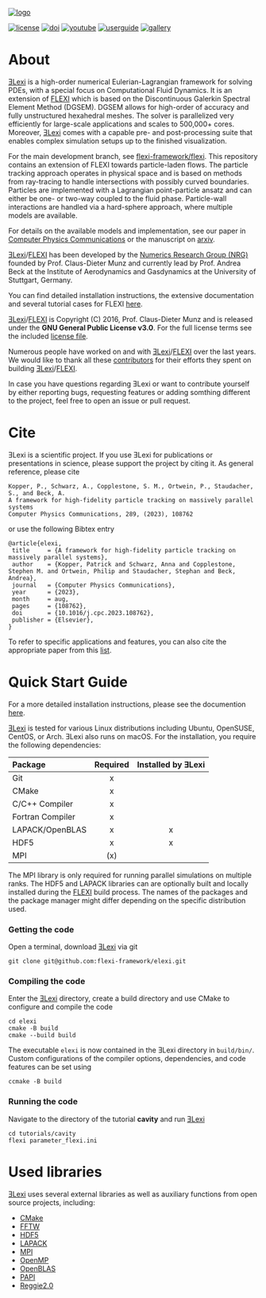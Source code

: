[![logo](https://numericsresearchgroup.org/images/icons/elexi.svg "ƎLexi")][flexi]

[![license](https://img.shields.io/github/license/flexi-framework/flexi.svg?maxAge=2592000 "GPL-3.0 License")](LICENSE.md)
[![doi](https://img.shields.io/badge/DOI-10.1016/j.cpc.2023.108762-blue "DOI")](https://doi.org/10.1016/j.cpc.2023.108762)
[![youtube](https://img.shields.io/badge/YouTube-red?logo=youtube "YouTube")](https://www.youtube.com/@nrgiag8633)
[![userguide](https://img.shields.io/badge/Userguide-silver "Userguide")][userguide]
[![gallery](https://img.shields.io/badge/Gallery-teal "Gallery")][gallery]

# About

[ƎLexi][elexi] is a high-order numerical Eulerian-Lagrangian framework for solving PDEs, with a special focus on Computational Fluid Dynamics. It is an extension of [FLEXI][flexi] which is based on the Discontinuous Galerkin Spectral Element Method (DGSEM). DGSEM allows for high-order of accuracy and fully unstructured hexahedral meshes. The solver is parallelized very efficiently for large-scale applications and scales to 500,000+ cores. Moreover, [ƎLexi][elexi] comes with a capable pre- and post-processing suite that enables complex simulation setups up to the finished visualization.

For the main development branch, see [flexi-framework/flexi](https://github.com/flexi-framework/flexi). This repository contains an extension of FLEXI towards particle-laden flows. The particle tracking approach operates in physical space and is based on methods from ray-tracing to handle intersections with possibly curved boundaries. Particles are implemented with a Lagrangian point-particle ansatz and can either be one- or two-way coupled to the fluid phase. Particle-wall interactions are handled via a hard-sphere approach, where multiple models are available. 

For details on the available models and implementation, see our paper in [Computer Physics Communications](https://doi.org/10.1016/j.cpc.2023.108762) or the manuscript on [arxiv](https://arxiv.org/abs/2211.05458).

[ƎLexi][elexi]/[FLEXI][flexi] has been developed by the [Numerics Research Group (NRG)][nrg] founded by Prof. Claus-Dieter Munz and currently lead by Prof. Andrea Beck at the Institute of Aerodynamics and Gasdynamics at the University of Stuttgart, Germany.

You can find detailed installation instructions, the extensive documentation and several tutorial cases for FLEXI [here][flexi].

[ƎLexi][elexi]/[FLEXI][flexi] is Copyright (C) 2016, Prof. Claus-Dieter Munz and is released under the **GNU General Public License v3.0**. For the full license terms see the included [license file](LICENSE.md).

Numerous people have worked on and with [ƎLexi][elexi]/[FLEXI][flexi] over the last years. We would like to thank all these [contributors](CONTRIBUTORS.md) for their efforts they spent on building [ƎLexi][elexi]/[FLEXI][flexi].
 
In case you have questions regarding ƎLexi or want to contribute yourself by either reporting bugs, requesting features or adding somthing different to the project, feel free to open an issue or pull request.

# Cite
ƎLexi is a scientific project. If you use ƎLexi for publications or presentations in science, please support the project by citing it. As general reference, please cite
```
Kopper, P., Schwarz, A., Copplestone, S. M., Ortwein, P., Staudacher, S., and Beck, A.
A framework for high-fidelity particle tracking on massively parallel systems
Computer Physics Communications, 289, (2023), 108762
```
or use the following Bibtex entry

    @article{elexi,
     title     = {A framework for high-fidelity particle tracking on massively parallel systems},
     author    = {Kopper, Patrick and Schwarz, Anna and Copplestone, Stephen M. and Ortwein, Philip and Staudacher, Stephan and Beck, Andrea},
     journal   = {Computer Physics Communications},
     year      = {2023},
     month     = aug,
     pages     = {108762},
     doi       = {10.1016/j.cpc.2023.108762},
     publisher = {Elsevier},
    }

To refer to specific applications and features, you can also cite the appropriate paper from this [list][publications].

# Quick Start Guide
For a more detailed installation instructions, please see the documention [here][userguide].

[ƎLexi][elexi] is tested for various Linux distributions including Ubuntu, OpenSUSE, CentOS, or Arch. ƎLexi also runs on macOS. For the installation, you require the following dependencies:

| Package          | Required | Installed by ƎLexi |
|:-----------------|:--------:|:------------------:|
| Git              |      x   |                    |
| CMake            |      x   |                    |
| C/C++ Compiler   |      x   |                    |
| Fortran Compiler |      x   |                    |
| LAPACK/OpenBLAS  |      x   |      x             |
| HDF5             |      x   |      x             |
| MPI              |     (x)  |                    |

The MPI library is only required for running parallel simulations on multiple ranks. The HDF5 and LAPACK libraries can are optionally built and locally installed during the [FLEXI][flexi] build process. The names of the packages and the package manager might differ depending on the specific distribution used.

### Getting the code
Open a terminal, download [ƎLexi][elexi] via git

    git clone git@github.com:flexi-framework/elexi.git

### Compiling the code
Enter the [ƎLexi][elexi] directory, create a build directory and use CMake to configure and compile the code

    cd elexi
    cmake -B build
    cmake --build build

The executable `elexi` is now contained in the ƎLexi directory in `build/bin/`. Custom configurations of the compiler options, dependencies, and code features can be set using

    ccmake -B build

### Running the code
Navigate to the directory of the tutorial **cavity** and run [ƎLexi][elexi]

    cd tutorials/cavity
    flexi parameter_flexi.ini

# Used libraries
[ƎLexi][elexi] uses several external libraries as well as auxiliary functions from open source projects, including:
* [CMake](https://cmake.org)
* [FFTW](https://www.fftw.org)
* [HDF5](https://www.hdfgroup.org)
* [LAPACK](https://www.netlib.org/lapack)
* [MPI](https://www.mcs.anl.gov/research/projects/mpi)
* [OpenMP](https://www.openmp.org)
* [OpenBLAS](https://www.openblas.net)
* [PAPI](https://icl.cs.utk.edu/papi)
* [Reggie2.0](https://github.com/reggie-framework/reggie2.0)

[nrg]:          https://numericsresearchgroup.org/index.html
[flexi]:        https://numericsresearchgroup.org/flexi_index.html
[elexi]:        https://numericsresearchgroup.org/codes.html#codes_particle
[publications]: https://numericsresearchgroup.org/publications.html#services
[userguide]:    https://numericsresearchgroup.org/userguide/userguide.pdf
[gallery]:      https://numericsresearchgroup.org/gallery.html#portfolio
[youtube]:      https://www.youtube.com/@nrgiag8633 
